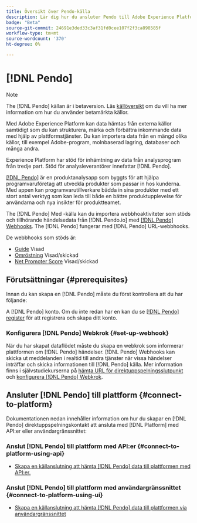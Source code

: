 ```yaml
---
title: Översikt över Pendo-källa
description: Lär dig hur du ansluter Pendo till Adobe Experience Platform med hjälp av API:er eller användargränssnittet genom att använda webbhooks
badge: "Beta"
source-git-commit: 24691e3ded33c3af31fd0cee107f2f3ca898585f
workflow-type: tm+mt
source-wordcount: '370'
ht-degree: 0%

---
```


# [!DNL Pendo]

>[!NOTE]
>
>The [!DNL Pendo] källan är i betaversion. Läs [källöversikt](../../home.md#terms-and-conditions) om du vill ha mer information om hur du använder betamärkta källor.

Med Adobe Experience Platform kan data hämtas från externa källor samtidigt som du kan strukturera, märka och förbättra inkommande data med hjälp av plattformstjänster. Du kan importera data från en mängd olika källor, till exempel Adobe-program, molnbaserad lagring, databaser och många andra.

Experience Platform har stöd för inhämtning av data från analysprogram från tredje part. Stöd för analysleverantörer innefattar [!DNL Pendo].

[[!DNL Pendo]](https://pendo.io/) är en produktanalysapp som byggts för att hjälpa programvaruföretag att utveckla produkter som passar in hos kunderna. Med appen kan programvarutillverkare bädda in sina produkter med ett stort antal verktyg som kan leda till både en bättre produktupplevelse för användarna och nya insikter för produktteamet.

The [!DNL Pendo] Med -källa kan du importera webbhoaktiviteter som stöds och tillhörande händelsedata från [!DNL Pendo.io] med [[!DNL Pendo] Webhooks](https://support.pendo.io/hc/en-us/articles/360032285012-Webhooks). The [!DNL Pendo] fungerar med [!DNL Pendo] URL-webbhooks.

De webbhooks som stöds är:

* [Guide](https://support.pendo.io/hc/en-us/articles/8146679315867-Creating-a-Guide) Visad
* [Omröstning](https://support.pendo.io/hc/en-us/articles/360031867152-Polls-Classic-) Visad/skickad
* [Net Promoter Score](https://support.pendo.io/hc/en-us/articles/360033527151-Set-up-an-NPS-Survey) Visad/skickad

## Förutsättningar {#prerequisites}

Innan du kan skapa en [!DNL Pendo] måste du först kontrollera att du har följande:

A [!DNL Pendo] konto. Om du inte redan har en kan du se [[!DNL Pendo] register](https://app.pendo.io/register) för att registrera och skapa ditt konto.

### Konfigurera [!DNL Pendo] Webkrok {#set-up-webhook}

När du har skapat dataflödet måste du skapa en webkrok som informerar plattformen om [!DNL Pendo] händelser. [!DNL Pendo] Webhooks kan skicka ut meddelanden i realtid till andra tjänster när vissa händelser inträffar och skicka informationen till [!DNL Pendo] källa. Mer information finns i självstudiekurserna på [hämta URL för direktuppspelningsslutpunkt](../../tutorials/ui/create/analytics/pendo-webhook.md#get-streaming-endpoint) och [konfigurera [!DNL Pendo] Webkrok](../../tutorials/ui/create/analytics/pendo-webhook.md#set-up-webhook).

## Ansluter [!DNL Pendo] till plattform {#connect-to-platform}

Dokumentationen nedan innehåller information om hur du skapar en [!DNL Pendo] direktuppspelningskontakt att ansluta med [!DNL Platform] med API:er eller användargränssnittet:

### Anslut [!DNL Pendo] till plattform med API:er {#connect-to-platform-using-api}

* [Skapa en källanslutning att hämta [!DNL Pendo] data till plattformen med API:er.](../../tutorials/api/create/analytics/pendo-webhook.md)

### Anslut [!DNL Pendo] till plattform med användargränssnittet {#connect-to-platform-using-ui}

* [Skapa en källanslutning att hämta [!DNL Pendo] data till plattformen via användargränssnittet](../../tutorials/ui/create/analytics/pendo-webhook.md)

